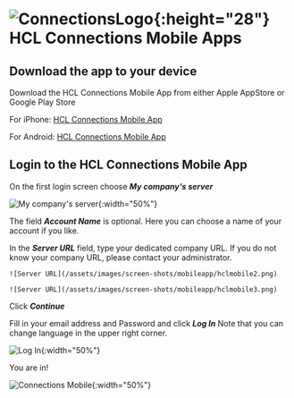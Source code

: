 # ![ConnectionsLogo](/assets/images/HCL_Connection_Master.png){:height="28"} HCL Connections Mobile Apps

## Download the app to your device

Download the HCL Connections Mobile App from either Apple AppStore or Google Play Store

For iPhone: [HCL Connections Mobile App](https://apps.apple.com/us/app/hcl-connections/id450533489)

For Android: [HCL Connections Mobile App](https://play.google.com/store/apps/details?id=com.ibm.lotus.connections.mobile&hl=en)

## Login to the HCL Connections Mobile App

On the first login screen choose **_My company's server_**

![My company's server](/assets/images/screen-shots/mobileapp/hclmobile1.png){:width="50%"}

The field **_Account Name_** is optional. Here you can choose a name of your account if you like.

In the **_Server URL_** field, type your dedicated company URL. If you do not know your company URL, please contact your administrator.


    ![Server URL](/assets/images/screen-shots/mobileapp/hclmobile2.png)

    ![Server URL](/assets/images/screen-shots/mobileapp/hclmobile3.png) 

Click **_Continue_**

Fill in your email address and Password and click **_Log In_** Note that you can change language in the upper right corner.

![Log In](/assets/images/screen-shots/mobileapp/hclmobile5.png){:width="50%"}

You are in!

![Connections Mobile](/assets/images/screen-shots/mobileapp/hclmobile6.png){:width="50%"}
